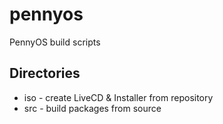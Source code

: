 pennyos
=======

PennyOS build scripts

Directories
-----------

* iso - create LiveCD & Installer from repository
* src - build packages from source

